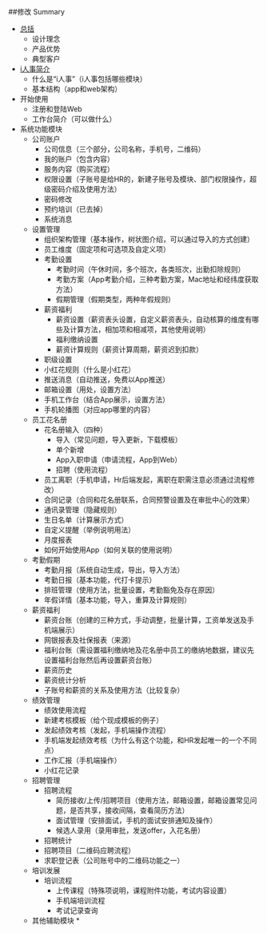 ##修改 Summary

* [总括](README.md)
  * 设计理念
  * 产品优势
  * 典型客户
* [i人事简介](introduction.md)
  * 什么是“i人事”（i人事包括哪些模块）
  * 基本结构（app和web架构）
* 开始使用
  * 注册和登陆Web
  * 工作台简介（可以做什么）
* 系统功能模块
  * 公司账户
    * 公司信息（三个部分，公司名称，手机号，二维码）
    * 我的账户（包含内容）
    * 服务内容（购买流程）
    * 权限设置（子账号是给HR的，新建子账号及模块、部门权限操作，超级密码介绍及使用方法）
    * 密码修改
    * 预约培训（已去掉）
    * 系统消息
  * 设置管理
    * 组织架构管理（基本操作，树状图介绍，可以通过导入的方式创建）
    * 员工维度（固定项和可选项及自定义项）
    * 考勤设置
      * 考勤时间（午休时间，多个班次，各类班次，出勤扣除规则）
      * 考勤方案（App考勤介绍，三种考勤方案，Mac地址和经纬度获取方法）
      * 假期管理（假期类型，两种年假规则）
    * 薪资福利
      * 薪资设置（薪资表头设置，自定义薪资表头，自动核算的维度有哪些及计算方法，相加项和相减项，其他使用说明）
      * 福利缴纳设置
      * 薪资计算规则（薪资计算周期，薪资迟到扣款）
    * 职级设置
    * 小红花规则（什么是小红花）
    * 推送消息（自动推送，免费以App推送）
    * 邮箱设置（用处，设置方法）
    * 手机工作台（结合App展示，设置方法）
    * 手机轮播图（对应app哪里的内容）
  * 员工花名册
    * 花名册输入（四种）
      * 导入（常见问题，导入更新，下载模板）
      * 单个新增
      * App入职申请（申请流程，App到Web）
      * 招聘（使用流程）
    * 员工离职（手机申请，Hr后端发起，离职在职需注意必须通过流程修改）
    * 合同记录（合同和花名册联系，合同预警设置及在审批中心的效果）
    * 通讯录管理（隐藏规则）
    * 生日名单（计算展示方式）
    * 自定义提醒（举例说明用法）
    * 月度报表
    * 如何开始使用App（如何关联的使用说明）
  * 考勤假期
    * 考勤月报（系统自动生成，导出，导入方法）
    * 考勤日报（基本功能，代打卡提示）
    * 排班管理（使用方法，批量设置，考勤豁免及存在原因）
    * 年假详情（基本功能，导入，重算及计算规则）
  * 薪资福利
    * 薪资台账（创建的三种方式，手动调整，批量计算，工资单发送及手机端展示）
    * 网银报表及社保报表（来源）
    * 福利台账（需设置福利缴纳地及花名册中员工的缴纳地数据，建议先设置福利台账然后再设置薪资台账）
    * 薪资历史
    * 薪资统计分析
    * 子账号和薪资的关系及使用方法（比较复杂）
  * 绩效管理
    * 绩效使用流程
    * 新建考核模板（给个现成模板的例子）
    * 发起绩效考核（发起，手机端操作流程）
    * 手机端发起绩效考核（为什么有这个功能，和HR发起唯一的一个不同点）
    * 工作汇报（手机端操作）
    * 小红花记录
  * 招聘管理
    * 招聘流程
      * 简历接收/上传/招聘项目（使用方法，邮箱设置，邮箱设置常见问题，是否共享，接收间隔，查看简历方法）
      * 面试管理（安排面试，手机的面试安排通知及操作）
      * 候选人录用（录用审批，发送offer，入花名册）
    * 招聘统计
    * 招聘项目（二维码应聘流程）
    * 求职登记表（公司账号中的二维码功能之一）
  * 培训发展
    * 培训流程
      * 上传课程（特殊项说明，课程附件功能，考试内容设置）
      * 手机端培训流程
      * 考试记录查询
  * 其他辅助模块
    * 
